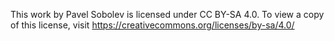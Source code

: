 This work by Pavel Sobolev is licensed under CC BY-SA 4.0. To view a copy of this license, visit https://creativecommons.org/licenses/by-sa/4.0/
